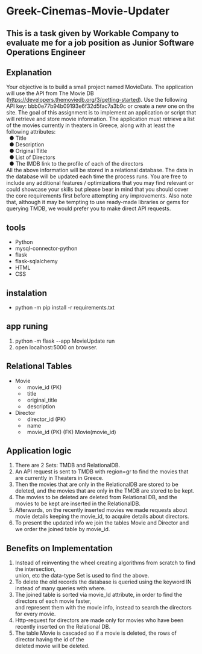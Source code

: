 # Greek-Cinemas-Movie-Updater

## This is a task given by Workable Company to evaluate me for a job position as Junior Software Operations Engineer

## Explanation 
Your objective is to build a small project named MovieData. The application will use the API
from The Movie DB (https://developers.themoviedb.org/3/getting-started). Use the following
API key: bbb0e77b94b09193e6f32d5fac7a3b9c or create a new one on the site.
The goal of this assignment is to implement an application or script that will retrieve and
store movie information.
The application must retrieve a list of the movies currently in theaters in Greece, along with
at least the following attributes: \
 &nbsp; ● Title <br>
 &nbsp; ● Description <br>
 &nbsp; ● Original Title <br>
 &nbsp; ● List of Directors <br>
 &nbsp; ● The IMDB link to the profile of each of the directors <br>
All the above information will be stored in a relational database. The data in the database will
be updated each time the process runs.
You are free to include any additional features / optimizations that you may find relevant or
could showcase your skills but please bear in mind that you should cover the core
requirements first before attempting any improvements. Also note that, although it may be
tempting to use ready-made libraries or gems for querying TMDB, we would prefer you to
make direct API requests.

## tools
* Python
* mysql-connector-python
* flask
* flask-sqlalchemy
* HTML
* CSS

## instalation
* python -m pip install -r requirements.txt

## app runing
1) python -m flask --app MovieUpdate run
2) open localhost:5000 on browser.


## Relational Tables
* Movie
  - &nbsp; movie_id (PK)
  - &nbsp; title
  - &nbsp; original_title
  - &nbsp; description
* Director
  - &nbsp; director_id (PK)
  - &nbsp; name
  - &nbsp; movie_id (PK) (FK) Movie(movie_id)
 
 ## Application logic
 1) There are 2 Sets: TMDB and RelationalDB.
 2) An API request is sent to TMDB with region=gr to find the movies that are currently in Theaters in Greece.
 3) Then the movies that are only in the RelationalDB are stored to be deleted, and the movies that are only in the TMDB are stored to be kept.
 4) The movies to be deleted are deleted from Relational DB, and the movies to be kept are inserted in the RelationalDB.
 5) Afterwards, on the recently inserted movies we made requests about movie details keeping the movie_id, to acquire details about directors.
 6) To present the updated info we join the tables Movie and Director and we order the joined table by movie_id.

## Benefits on Implementation
1) Instead of reinventing the wheel creating algorithms from scratch to find the intersection,<br>union, etc the data-type Set is used to find the above.
2) To delete the old records the database is queried using the keyword IN instead of many queries with where.
3) The joined table is sorted via movie_Id attribute, in order to find the directors of each movie faster,<br>and represent them with the movie info, instead to search the directors for every movie.
4) Http-request for directors are made only for movies who have been recently inserted on the Relational DB.
5) The table Movie is cascaded so if a movie is deleted, the rows of director having the id of the<br>deleted movie will be deleted.

